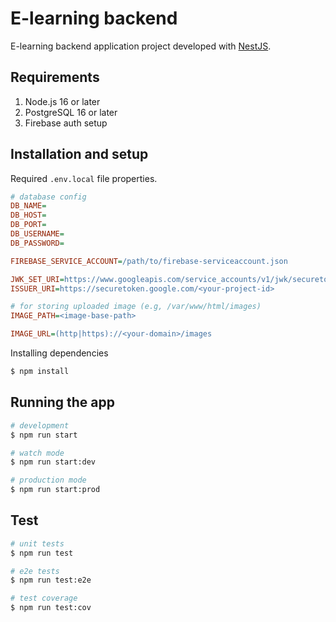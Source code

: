 # E-learning backend

E-learning backend application project developed with [NestJS](https://github.com/nestjs/nest).

## Requirements
<ol>
	<li>Node.js 16 or later</li>
	<li>PostgreSQL 16 or later</li>
	<li>Firebase auth setup</li>
</ol>

## Installation and setup

Required `.env.local` file properties.

```ini
# database config
DB_NAME=
DB_HOST=
DB_PORT=
DB_USERNAME=
DB_PASSWORD=

FIREBASE_SERVICE_ACCOUNT=/path/to/firebase-serviceaccount.json

JWK_SET_URI=https://www.googleapis.com/service_accounts/v1/jwk/securetoken%40system.gserviceaccount.com
ISSUER_URI=https://securetoken.google.com/<your-project-id>

# for storing uploaded image (e.g, /var/www/html/images)
IMAGE_PATH=<image-base-path> 

IMAGE_URL=(http|https)://<your-domain>/images
```

Installing dependencies

```bash
$ npm install
```

## Running the app

```bash
# development
$ npm run start

# watch mode
$ npm run start:dev

# production mode
$ npm run start:prod
```

## Test

```bash
# unit tests
$ npm run test

# e2e tests
$ npm run test:e2e

# test coverage
$ npm run test:cov
```
